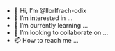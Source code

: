 - 👋 Hi, I’m @IlorIfrach-odix
- 👀 I’m interested in ...
- 🌱 I’m currently learning ...
- 💞️ I’m looking to collaborate on ...
- 📫 How to reach me ...

<!---
IlorIfrach-odix/IlorIfrach-odix is a ✨ special ✨ repository because its `README.md` (this file) appears on your GitHub profile.
You can click the Preview link to take a look at your changes.
--->
